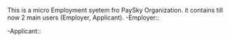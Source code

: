 This is a micro Employment syetem fro PaySky Organization.
it contains till now 2 main users (Employer, Applicant).
-Employer::


-Applicant::
